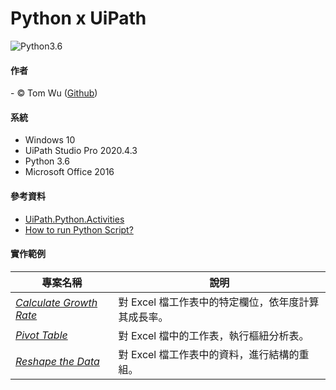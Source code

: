 # Python x UiPath   
![Python3.6](https://img.shields.io/badge/Python-3.6-blue.svg)

#### 作者
<span> - &copy; Tom Wu (<a href="https://github.com/YenLinWu">Github</a>) </span>  

#### 系統    
* Windows 10
* UiPath Studio Pro 2020.4.3   
* Python 3.6
* Microsoft Office 2016

#### 參考資料   
- [UiPath.Python.Activities](https://docs.uipath.com/releasenotes/docs/uipath-python-activities "UiPath Release Notes")     
- [How to run Python Script?](https://forum.uipath.com/t/how-to-run-python-script/190903/4)
  
#### 實作範例   
| 專案名稱 | 說明 | 
| ---------- | ----------- |
| *[Calculate Growth Rate](https://github.com/YenLinWu/RPA_UiPath/tree/master/Python%20x%20UiPath/Calculate%20Growth%20Rate)* | 對 Excel 檔工作表中的特定欄位，依年度計算其成長率。 |   
| *[Pivot Table](https://github.com/YenLinWu/RPA_UiPath/tree/master/Python%20x%20UiPath/Pivot%20Table)* | 對 Excel 檔中的工作表，執行樞紐分析表。 |   
| *[Reshape the Data](https://github.com/YenLinWu/RPA_UiPath/tree/master/Python%20x%20UiPath/Reshape%20the%20Data)* | 對 Excel 檔工作表中的資料，進行結構的重組。 | 
